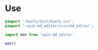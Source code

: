 # Use

```scss
@import '~buefy/dist/buefy.css';
@import '~spin-md_editor/scss/md_editor';
```

```js
import mde from 'spin-md_editor'

mde()
```
